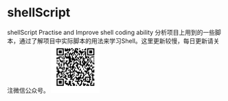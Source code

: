 # shellScript
shellScript Practise and Improve shell coding ability
分析项目上用到的一些脚本，通过了解项目中实际脚本的用法来学习Shell。这里更新较慢，每日更新请关注微信公众号。
![微信公众号](suntao.png)

